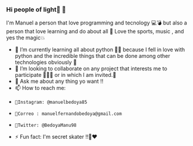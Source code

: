 ### Hi people of light🌟 👋
 I'm Manuel a person that love programming and tecnology 💻💣 but also a person that love learning and do about all 🔋 Love the sports, music , and yes the magic💥
 
 - 🌱 I’m currently learning all about python 🙌🏻 because I fell in love with python and the incredible things that can be done among other technologies obviously 🎯
 - 👯 I’m looking to collaborate on any project that interests me to participate 👨🏼‍💻 or in which I am invited.🚀 
 - 💬 Ask me about any thing yo want !!
 - 📫 How to reach me: 
 -     📌Instagram: @manuelbedoya85  
 -     📌Correo : manuelfernandobedoya@gmail.com
 -     📌Twitter: @BedoyaManu98
 - ⚡ Fun fact: I'm secret skater !!🤭❤️

<!--
**ManuBedoya/ManuBedoya** is a ✨ _special_ ✨ repository because its `README.md` (this file) appears on your GitHub profile.

Here are some ideas to get you started:

- 🔭 I’m currently working on ...

- 👯 I’m looking to collaborate on ...
- 🤔 I’m looking for help with ...
- 💬 Ask me about ...
- 📫 How to reach me: ...
- 😄 Pronouns: ...
- ⚡ Fun fact: ...
-->
